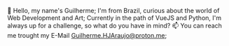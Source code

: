 👋 Hello, my name's Guilherme;
I'm from Brazil, curious about the world of Web Development and Art;
Currently in the path of VueJS and Python, I'm always up for a challenge, so what do you have in mind?
📫 You can reach me trought my E-Mail Guilherme.HJAraujo@proton.me;

<!---
Guilherme-HJA/Guilherme-HJA is a ✨ special ✨ repository because its `README.md` (this file) appears on your GitHub profile.
You can click the Preview link to take a look at your changes.
--->
